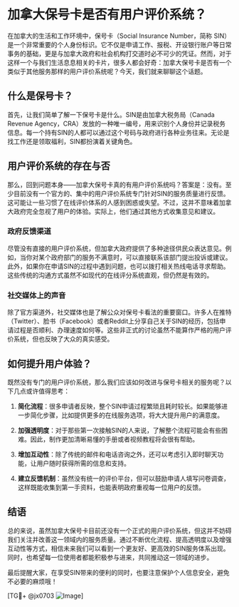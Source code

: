 # 加拿大保号卡是否有用户评价系统？

在加拿大的生活和工作环境中，保号卡（Social Insurance Number，简称 SIN）是一个非常重要的个人身份标识。它不仅是申请工作、报税、开设银行账户等日常事务的基础，更是与加拿大政府和社会机构打交道时必不可少的凭证。然而，对于这样一个与我们生活息息相关的卡片，很多人都会好奇：加拿大保号卡是否有一个类似于其他服务那样的用户评价系统呢？今天，我们就来聊聊这个话题。

## 什么是保号卡？

首先，让我们简单了解一下保号卡是什么。SIN是由加拿大税务局（Canada Revenue Agency，CRA）发放的一种唯一编号，用来识别个人身份并记录税务信息。每一个持有SIN的人都可以通过这个号码与政府进行各种业务往来。无论是找工作还是领取福利，SIN都扮演着关键角色。

## 用户评价系统的存在与否

那么，回到问题本身——加拿大保号卡真的有用户评价系统吗？答案是：没有。至少目前没有一个官方的、集中的用户评价系统专门针对SIN的服务质量进行反馈。这可能让一些习惯了在线评价体系的人感到困惑或失望。不过，这并不意味着加拿大政府完全忽视了用户的体验。实际上，他们通过其他方式收集意见和建议。

### 政府反馈渠道

尽管没有直接的用户评价系统，但加拿大政府提供了多种途径供民众表达意见。例如，当你对某个政府部门的服务不满意时，可以直接联系该部门提出投诉或建议。此外，如果你在申请SIN的过程中遇到问题，也可以拨打相关热线电话寻求帮助。这些传统的沟通方式虽然不如现代的在线评分系统直观，但仍然是有效的。

### 社交媒体上的声音

除了官方渠道外，社交媒体也是了解公众对保号卡看法的重要窗口。许多人在推特（Twitter）、脸书（Facebook）或者Reddit上分享自己关于SIN的经历，包括申请过程是否顺利、办理速度如何等。这些非正式的讨论虽然不能算作严格的用户评价系统，但也反映了大众的真实感受。

## 如何提升用户体验？

既然没有专门的用户评价系统，那么我们应该如何改进与保号卡相关的服务呢？以下几点或许值得思考：

1. **简化流程**：很多申请者反映，整个SIN申请过程繁琐且耗时较长。如果能够进一步简化步骤，比如提供更多的在线服务选项，将大大提升用户的满意度。
   
2. **加强透明度**：对于那些第一次接触SIN的人来说，了解整个流程可能会有些困难。因此，制作更加清晰易懂的手册或者视频教程将会很有帮助。

3. **增加互动性**：除了传统的邮件和电话咨询之外，还可以考虑引入即时聊天功能，让用户随时获得所需的信息和支持。

4. **建立反馈机制**：虽然没有统一的评价平台，但可以鼓励申请人填写问卷调查，这样既能收集到第一手资料，也能表明政府重视每一位用户的反馈。

## 结语

总的来说，虽然加拿大保号卡目前还没有一个正式的用户评价系统，但这并不妨碍我们关注并改善这一领域内的服务质量。通过不断优化流程、提高透明度以及增强互动性等方式，相信未来我们可以看到一个更友好、更高效的SIN服务体系出现。同时，也希望每一位使用者都能积极参与进来，共同推动这一领域的进步。

最后提醒大家，在享受SIN带来的便利的同时，也要注意保护个人信息安全，避免不必要的麻烦哦！

[TG💪+ @jx0703 ![Image](https://github.com/user-attachments/assets/dbca1d08-cadb-493c-b0ec-ad6f7a83f270)]